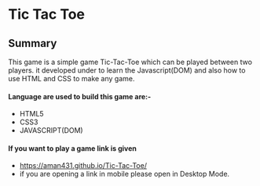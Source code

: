 # Tic Tac Toe 

## **Summary**<br />
This game is a simple game Tic-Tac-Toe which can be played between two players. it developed under to learn the Javascript(DOM) and also how to use HTML and CSS to make any game.

#### **Language are used to build this game are:-**
* HTML5
* CSS3
* JAVASCRIPT(DOM)

#### If you want to play a game  link is given<br />
* https://aman431.github.io/Tic-Tac-Toe/<br />
* if you are opening a link in mobile please open in Desktop Mode.


